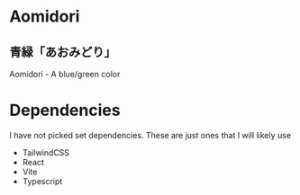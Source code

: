 # Aomidori
## 青緑「あおみどり」
Aomidori - A blue/green color

# Dependencies
I have not picked set dependencies. These are just ones that I will likely use

- TailwindCSS
- React
- Vite
- Typescript
